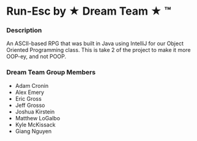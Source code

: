 # Run-Esc by &#9733; Dream Team &#9733; &#8482;

### Description
An ASCII-based RPG that was built in Java using IntelliJ for our Object Oriented Programming class.
This is take 2 of the project to make it more OOP-ey, and not POOP.

### Dream Team Group Members
- Adam Cronin
- Alex Emery
- Eric Gross
- Jeff Grosso
- Joshua Kirstein
- Matthew LoGalbo
- Kyle McKissack
- Giang Nguyen
